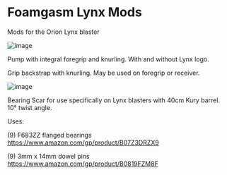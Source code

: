 # Foamgasm Lynx Mods
Mods for the Orion Lynx blaster

![image](https://user-images.githubusercontent.com/33273931/142133628-3b84a365-102c-4ad1-a6dc-da28af6b33f6.png)

Pump with integral foregrip and knurling.  With and without Lynx logo.

Grip backstrap with knurling.  May be used on foregrip or receiver.

![image](https://user-images.githubusercontent.com/33273931/142133326-425931e9-8a80-49aa-89ba-89475432176d.png)

Bearing Scar for use specifically on Lynx blasters with 40cm Kury barrel. 10° twist angle.

Uses:

  (9) F683ZZ flanged bearings https://www.amazon.com/gp/product/B07Z3DRZX9
  
  (9) 3mm x 14mm dowel pins https://www.amazon.com/gp/product/B0819FZM8F
